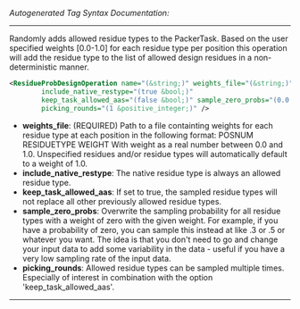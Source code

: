<!-- THIS IS AN AUTOGENERATED FILE: Don't edit it directly, instead change the schema definition in the code itself. -->

_Autogenerated Tag Syntax Documentation:_

---
Randomly adds allowed residue types to the PackerTask. Based on the user specified weights [0.0-1.0] for each residue type per position this operation will add the residue type to the list of allowed design residues in a non-deterministic manner.

```xml
<ResidueProbDesignOperation name="(&string;)" weights_file="(&string;)"
        include_native_restype="(true &bool;)"
        keep_task_allowed_aas="(false &bool;)" sample_zero_probs="(0.0 &real;)"
        picking_rounds="(1 &positive_integer;)" />
```

-   **weights_file**: (REQUIRED) Path to a file containting weights for each residue type at each position in the following format:
POSNUM RESIDUETYPE WEIGHT
With weight as a real number between 0.0 and 1.0. Unspecified residues and/or residue types will automatically default to a weight of 1.0.
-   **include_native_restype**: The native residue type is always an allowed residue type.
-   **keep_task_allowed_aas**: If set to true, the sampled residue types will not replace all other previously allowed residue types.
-   **sample_zero_probs**: Overwrite the sampling probability for all residue types with a weight of zero with the given weight. For example, if you have a probability of zero, you can sample this instead at like .3 or .5 or whatever you want. The idea is that you don't need to go and change your input data to add some variability in the data - useful if you have a very low sampling rate of the input data.
-   **picking_rounds**: Allowed residue types can be sampled multiple times. Especially of interest in combination with the option 'keep_task_allowed_aas'.

---
